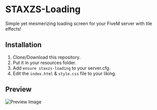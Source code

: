 # STAXZS-Loading

Simple yet mesmerizing loading screen for your FiveM server with tile effects!

## Installation

1. Clone/Download this repository.
2. Put it in your resources folder.
3. Add `ensure staxzs-loading` to your server.cfg.
4. Edit the `index.html` & `style.css` file to your liking.

## Preview
![Preview Image](https://media.discordapp.net/attachments/1277287871018963056/1277287871442718722/Screenshot_2024-08-25_at_17.17.36.png?ex=66dc7087&is=66db1f07&hm=c31bd99732dab3c547619cfb9f6ca671b6fca5513b4110c4ff156435c4886e14&=&format=webp&quality=lossless&width=1933&height=1005)